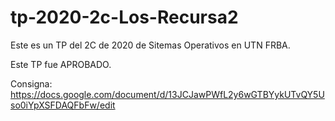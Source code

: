 # tp-2020-2c-Los-Recursa2

Este es un TP del 2C de 2020 de Sitemas Operativos en UTN FRBA.

Este TP fue APROBADO.

Consigna:
https://docs.google.com/document/d/13JCJawPWfL2y6wGTBYykUTvQY5Uso0iYpXSFDAQFbFw/edit

